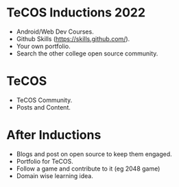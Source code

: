 # TeCOS Inductions 2022

- Android/Web Dev Courses.
- Github Skills (https://skills.github.com/).
- Your own portfolio.
- Search the other college open source community.

# TeCOS

- TeCOS Community.
- Posts and Content.

# After Inductions

- Blogs and post on open source to keep them engaged.
- Portfolio for TeCOS.
- Follow a game and contribute to it (eg 2048 game)
- Domain wise learning idea.

